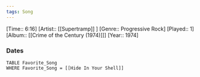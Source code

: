 ```yaml
---
tags: Song  
---
```

[Time:: 6:16]
[Artist:: [[Supertramp]] ]
[Genre:: Progressive Rock]
[Played:: 1]
[Album:: [[Crime of the Century (1974)]]]
[Year:: 1974]
### Dates
````dataview
TABLE Favorite_Song
WHERE Favorite_Song = [[Hide In Your Shell]]
````